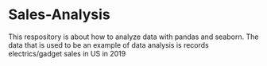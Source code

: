 # Sales-Analysis
This respository is about how to analyze data with pandas and seaborn.
The data that is used to be an example of data analysis is records electrics/gadget sales in US in 2019

